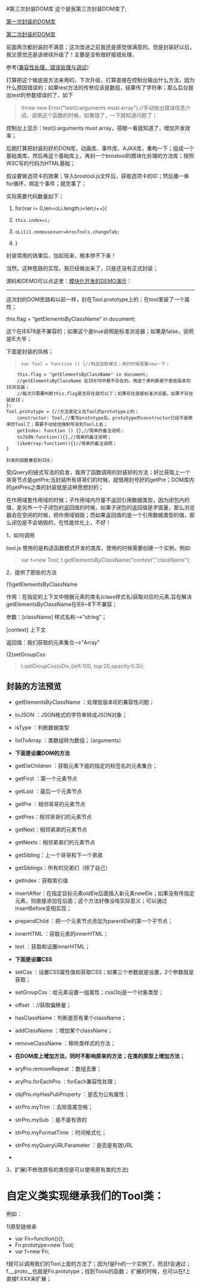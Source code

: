 #第三次封装DOM库
这个是我第三次封装DOM库了;

[第一次封装的DOM库](http://taobao.fm/archives/1296)

[第二次封装的DOM库](http://taobao.fm/archives/1330)
 
前面两次都封装的不满意；这次改进之前我还是感觉很满意的。但是封装好以后，我又感觉还是该继续升级了！主要是没有做好报错处理，

参考([兼容性处理、错误处理与调试](https://github.com/Broszhu/My-JavaScript-is-a-clover/tree/master/ECMAScript/%E9%94%99%E8%AF%AF%E5%A4%84%E7%90%86%E4%B8%8E%E8%B0%83%E8%AF%95)）

打算把这个做底层方法来用的，下次升级，打算直接在控制台输出什么方法，因为什么原因错误的；如果test方法的传参应该是数组，结果传了字符串；那么后台报出test的参数错误的了，如下

> throw new Error("test():arguments must array");//手动抛出错误信息介绍，调用这个函数的时候，如果错了，一下就知道问题了；

 控制台上显示：test():arguments must array，搭眼一看就知道了，增加开发效率；

后期打算把封装的好的DON库，动画库、事件库、AJAX库，重构一下；组成一个基础类库，然后再这个基础库上，再封一个brostool的模块化处理的方法库；按照W3C写的代码为HTML基础；

假设要做选项卡的效果；导入brostool.js文件后，获取选项卡的ID；然后撸一串for循环，绑定个事件；就完事了；

实际需要代码数量如下；

1. for(var i= 0,len=oLi.length;i<len;i++){
1.     this.index=i;
1.     oLi[i].onmouseover=brosTools.changeTab;
1. }

封装常用的效果后，加起班来，根本停不下来！

当然，这种思路的实现，我已经做出来了，只是还没有正式封装；

源码和DEMO可以点这里：[模块化开发的DEMO演示](http://taobao.fm/works/tabModel/tabModel.html)：


----------


这次封的DOM思路和以前一样，封在Tool.prototype上的；在tool里装了一个属性；

this.flag = “getElementsByClassName” in document;

这个在IE678是不兼容的；如果这个是true说明是标准浏览器；如果是false，说明是IE大爷；

下面是封装的风格；
    
>     var Tool = function () {//构造函数模式；用的时候需要new一下；
        this.flag = "getElementsByClassName" in document;
        //getElementsByClassName 在IE678中是不存在的。用这个来判断是不是低版本的IE浏览器；
        //每次只需要判断this.flag是否存在就可以了；如果存在就是标准浏览器，如果不存在就是IE；
    };
    Tool.prototype = {//方法是定义在Tool的prototype上的；
        constructor: Tool,//重写prototype后，prototype的constructor已经不是原来的Tool了；需要手动给他强制写会到Tool上去；
        getIndex: function () {},//简单的备注说明；
        toJSON:function(){},//简单的备注说明；
        likeArray:function(){}//简单的备注说明；
    }

    封装的函数兼容到IE6；
 
受jQuery的链式写法的启发，我用了函数调用的封装好的方法；好比获取上一个哥哥节点是getPre;当封装所有哥哥们的时候，就借用封号好的getPre；DOM库内的getPres之类的封装就是这种思想封的；

在作用域套作用域的时候；子作用域内尽量不返回引用数据类型，因为闭包内的值，是另外一个子闭包的返回值的时候，如果子闭包的返回值是字面量，那么浏览器会在空闲的时候，把作用域销毁；而如果返回值的是一个引用数据类型的值，那么闭包是不会销毁的，在性能优化上，不好！

1、如何调用

tool.js 使用的是构造函数模式开发的类库，使用的时候需要创建一个实例，例如:
>  var t=new Tool;
 t.getElementsByClassName("context","className");

 2、提供了那些的方法

(1)getElementsByClassName

作用：在指定的上下文中根据元素的类名(class样式名)获取对应的元素,旨在解决getElementsByClassName在IE6~8下不兼容；

参数：[className] 样式名称-->"string"；

[context] 上下文

返回值：我们获取的元素集合-->"Array"

(2)setGroupCss

>  t.setGroupCss(oDiv,{left:100, top:20,opacity:0.3});

封装的方法预览
- 

- getElementsByClassName ：处理低版本IE的兼容性问题；
-  toJSON ：JSON格式的字符串转成JSON对象；
-  isType ：判断数据类型
-  listToArray ：类数组转为数组；（arguments）

-  **下面是设置DOM的方法**
- getEleChildren  ：获取元素下面的指定的标签名的元素集合；
- getFirst ：第一个元素节点
- getLast ：最后一个元素节点
- getPre ：相邻哥哥的元素节点
- getPres：相邻哥哥们的元素节点
- getNext：相邻弟弟的元素节点
- getNexts：相邻弟弟们的元素节点
- getSibling：上一个哥哥和下一个弟弟
- getSiblings：所有的兄弟们（除了自己）
- getIndex：获取索引值
- insertAfter：在指定目标元素oldEle后面插入新元素newEle；如果没有传指定元素，则直接添加在后面；这个方法好像没啥实际意义；可以通过insertBefore变相实现；
- prependChild ：把一个元素节点添加为parentEle的第一个子节点；
- innerHTML ：获取元素的innerHTML；
- text ：获取和设置innerHTML；

- **下面是设置CSS**
- setCss ：设置CSS属性值和获取CSS；如果三个参数就是设置，2个参数就是获取；
- setGroupCss：给元素设置一组属性；cssObj是一个对象类型；
- offset ：//获取偏移量；
- hasClassName：判断是否有某个className；
- addClassName ：增加某个className；
- removeClassName ：移除类样式的方法；

- **在DOM库上增加方法，同时不影响原来的方法；在类的原型上增加方法；**
- aryPro.removeRepeat ：数组去重；
- aryPro.forEachPro ：forEach兼容性处理；
- objPro.myHasPubProperty ：是否为公有属性；
- strPro.myTrim ：去除首尾空格；
- strPro.mySub ：是不是有效的
- strPro.myFormatTime ：时间格式化；
- strPro.myQueryURLParameter ：是否是有效URL

-  
 

 3、扩展(不修改原有的类但是可以使用原有类的方法)

# 自定义类实现继承我们的Tool类：

例如：

1)原型链继承
    
-   var Fn=function(){};
-   Fn.prototype=new Tool;
-   var f=new Fn;

 f就可以调用我们的Tool上面的方法了；因为f是Fn的一个实例了，而且f会通过；f.__proto__也就是Fn.prototype；找到Tools的函数；
 扩展的时候，也可以在f上直接f.XXX来扩展；